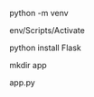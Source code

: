<!-- Create virtual environment -->
python -m venv 

<!-- Activate the environment -->
env/Scripts/Activate

<!-- Install Flask -->
python install Flask

<!-- Create app directory -->
mkdir app

<!-- CReate app file -->
app.py
